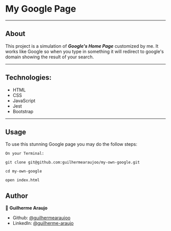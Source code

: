<h1 style="align: center;">My Google Page</h1>

---
## About
This project is a simulation of _**Google's Home Page**_ customized by me. It works like Google so when you type in something it will redirect to google's domain showing the result of your search.

---
## Technologies:
* HTML
* CSS
* JavaScript
* Jest
* Bootstrap

---
## Usage
To use this stunning Google page you may do the follow steps:
```
On your Terminal:

git clone git@github.com:guilhermearaujoo/my-own-google.git

cd my-own-google

open index.html
```
## Author
👤 **Guilherme Araujo**

- Github: [@guilhermearaujoo](https://github.com/guilhermearaujoo)
- LinkedIn: [@guilherme-araujo](https://www.linkedin.com/in/guilherme-araujo-644b6419b/)
